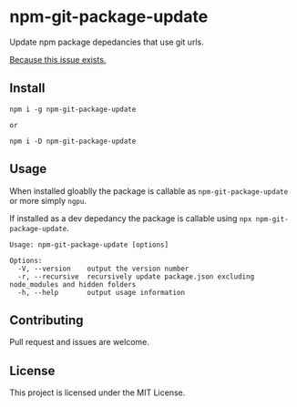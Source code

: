 
# npm-git-package-update

Update npm package depedancies that use git urls.

[Because this issue exists.](https://github.com/npm/npm/issues/18178)

## Install

```
npm i -g npm-git-package-update

or

npm i -D npm-git-package-update
```

## Usage
When installed gloablly the package is callable as `npm-git-package-update` or more simply `ngpu`.

If installed as a dev depedancy the package is callable using `npx npm-git-package-update`.

```
Usage: npm-git-package-update [options]

Options:
  -V, --version    output the version number
  -r, --recursive  recursively update package.json excluding node_modules and hidden folders
  -h, --help       output usage information
```

## Contributing

Pull request and issues are welcome.

## License

This project is licensed under the MIT License.